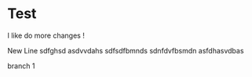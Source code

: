 # Test

I like do more changes !

New Line sdfghsd
asdvvdahs
sdfsdfbmnds
sdnfdvfbsmdn
asfdhasvdbas

branch 1